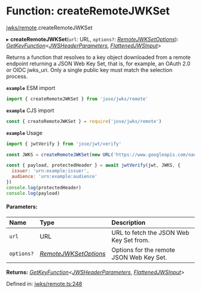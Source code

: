 # Function: createRemoteJWKSet

[jwks/remote](../modules/jwks_remote.md).createRemoteJWKSet

▸ **createRemoteJWKSet**(`url`: URL, `options?`: [*RemoteJWKSetOptions*](../interfaces/jwks_remote.remotejwksetoptions.md)): [*GetKeyFunction*](../interfaces/types.getkeyfunction.md)<[*JWSHeaderParameters*](../interfaces/types.jwsheaderparameters.md), [*FlattenedJWSInput*](../interfaces/types.flattenedjwsinput.md)\>

Returns a function that resolves to a key object downloaded from a
remote endpoint returning a JSON Web Key Set, that is, for example,
an OAuth 2.0 or OIDC jwks_uri. Only a single public key must match
the selection process.

**`example`** ESM import
```js
import { createRemoteJWKSet } from 'jose/jwks/remote'
```

**`example`** CJS import
```js
const { createRemoteJWKSet } = require('jose/jwks/remote')
```

**`example`** Usage
```js
import { jwtVerify } from 'jose/jwt/verify'

const JWKS = createRemoteJWKSet(new URL('https://www.googleapis.com/oauth2/v3/certs'))

const { payload, protectedHeader } = await jwtVerify(jwt, JWKS, {
  issuer: 'urn:example:issuer',
  audience: 'urn:example:audience'
})
console.log(protectedHeader)
console.log(payload)
```

#### Parameters:

Name | Type | Description |
:------ | :------ | :------ |
`url` | URL | URL to fetch the JSON Web Key Set from.   |
`options?` | [*RemoteJWKSetOptions*](../interfaces/jwks_remote.remotejwksetoptions.md) | Options for the remote JSON Web Key Set.    |

**Returns:** [*GetKeyFunction*](../interfaces/types.getkeyfunction.md)<[*JWSHeaderParameters*](../interfaces/types.jwsheaderparameters.md), [*FlattenedJWSInput*](../interfaces/types.flattenedjwsinput.md)\>

Defined in: [jwks/remote.ts:248](https://github.com/panva/jose/blob/v3.11.5/src/jwks/remote.ts#L248)
